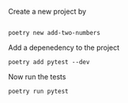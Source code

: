 





Create a new project by
```shell

poetry new add-two-numbers

```


Add a depenedency to the project
```shell
poetry add pytest --dev

```


Now run the tests

```shell
poetry run pytest

```


